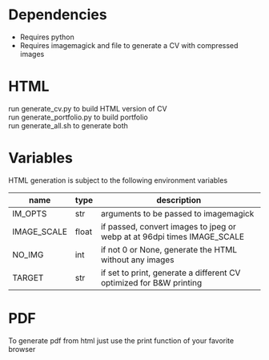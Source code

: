 # Dependencies
- Requires python
- Requires imagemagick and file to generate a CV with compressed images

# HTML
run generate_cv.py to build HTML version of CV  
run generate_portfolio.py to build portfolio  
run generate_all.sh to generate both

# Variables
HTML generation is subject to the following environment variables

| name        | type  | description                                                             |
|-------------|-------|-------------------------------------------------------------------------|
| IM_OPTS     | str   | arguments to be passed to imagemagick                                   |
| IMAGE_SCALE | float | if passed, convert images to jpeg or webp at at 96dpi times IMAGE_SCALE |
| NO_IMG      | int   | if not 0 or None, generate the HTML without any images                  |
| TARGET      | str   | if set to print, generate a different CV optimized for B&W printing     |

# PDF
To generate pdf from html just use the print function of your favorite browser
